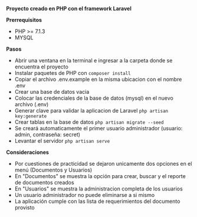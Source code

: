 **Proyecto creado en PHP con el framework Laravel**

**Prerrequisitos**
-   PHP >= 7.1.3
-   MYSQL

**Pasos**
-   Abrir una ventana en la terminal e ingresar a la carpeta donde se encuentra el proyecto
-   Instalar paquetes de PHP con `composer install`
-   Copiar el archivo .env.example en la misma ubicacion con el nombre .env
-   Crear una base de datos vacia
-   Colocar las credenciales de la base de datos (mysql) en el nuevo archivo (.env)
-   Generar clave para validar la aplicacion de Laravel `php artisan key:generate`
-   Crear tablas en la base de datos `php artisan migrate --seed`
-   Se creará automaticamente el primer usuario administrador (usuario: admin, contraseña: secret)
-   Levantar el servidor `php artisan serve`


**Consideraciones**
-   Por cuestiones de practicidad se dejaron unicamente dos opciones en el menú (Documentos y Usuarios)
-   En "Documentos" se muestra la opción para crear, buscar y el reporte de documentos creados
-   En "Usuarios" se muestra la administracion completa de los usuarios
-   Un usuario administrador no puede eliminarse a si mismo
-   La aplicación cumple con las lista de requerimientos del documento provisto